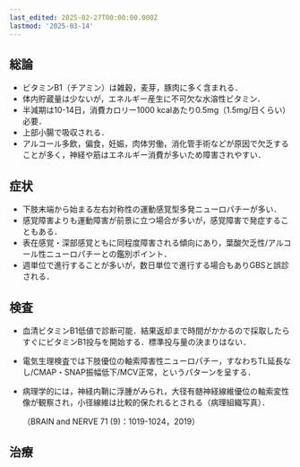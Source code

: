 ```yaml
---
last_edited: 2025-02-27T00:00:00.000Z
lastmod: '2025-03-14'
---
```





## 総論

- ビタミンB1（チアミン）は雑穀，麦芽，豚肉に多く含まれる．
- 体内貯蔵量は少ないが，エネルギー産生に不可欠な水溶性ビタミン．
- 半減期は10-14日，消費カロリー1000 kcalあたり0.5mg（1.5mg/日くらい）必要．
- 上部小腸で吸収される．
- アルコール多飲，偏食，妊娠，肉体労働，消化管手術などが原因で欠乏することが多く，神経や筋はエネルギー消費が多いため障害されやすい．

## 症状

- 下肢末端から始まる左右対称性の運動感覚型多発ニューロパチーが多い．
- 感覚障害よりも運動障害が前景に立つ場合が多いが，感覚障害で発症することもある．
- 表在感覚・深部感覚ともに同程度障害される傾向にあり，葉酸欠乏性/アルコール性ニューロパチーとの鑑別ポイント．
- 週単位で進行することが多いが，数日単位で進行する場合もありGBSと誤診される．

  

## 検査

- 血清ビタミンB1低値で診断可能．結果返却まで時間がかかるので採取したらすぐにビタミンB1投与を開始する．標準投与量の決まりはない．
- 電気生理検査では下肢優位の軸索障害性ニューロパチー，すなわちTL延長なし/CMAP・SNAP振幅低下/MCV正常，というパターンを呈する．

- 病理学的には，神経内鞘に浮腫がみられ，大径有髄神経線維優位の軸索変性像が観察され，小径線維は比較的保たれるとされる（病理組織写真）．
  
    
    
    （BRAIN and NERVE 71 (9)：1019-1024，2019）
    

  

## 治療
